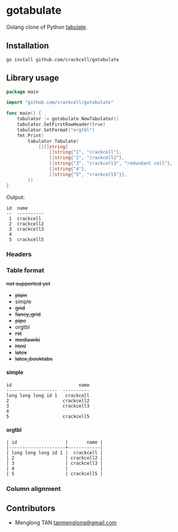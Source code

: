 # gotabulate
Golang clone of Python [tabulate](https://pypi.python.org/pypi/tabulate).

## Installation

```
go install github.com/crackcell/gotabulate
```

## Library usage

```go
package main

import "github.com/crackcell/gotabulate"

func main() {
	tabulator := gotabulate.NewTabulator()
	tabulator.SetFirstRowHeader(true)
	tabulator.SetFormat("orgtbl")
	fmt.Print(
		tabulator.Tabulate(
			[][]string{
				[]string{"1", "crackcell"},
				[]string{"2", "crackcell2"},
				[]string{"3", "crackcell3", "redundant cell"},
				[]string{"4"},
				[]string{"5", "crackcell5"}},
		))
}
```
Output:

```
id  name
--  ----------
 1  crackcell
 2  crackcell2
 3  crackcell3
 4
 5  crackcell5
```

### Headers

### Table format

~~not supported yet~~

- ~~plain~~
- simple
- ~~grid~~
- ~~fancy_grid~~
- ~~pipe~~
- orgtbl
- ~~rst~~
- ~~mediawiki~~
- ~~html~~
- ~~latex~~
- ~~latex_booktabs~~

#### simple

```
id                         name
-------------------  ----------
long long long id 1   crackcell
2                    crackcell2
3                    crackcell3
4
5                    crackcell5
```

#### orgtbl

```
| id                  |       name |
|---------------------+------------|
| long long long id 1 |  crackcell |
| 2                   | crackcell2 |
| 3                   | crackcell3 |
| 4                   |            |
| 5                   | crackcell5 |
```


### Column alignment

## Contributors

- Menglong TAN <tanmenglong@gmail.com>
